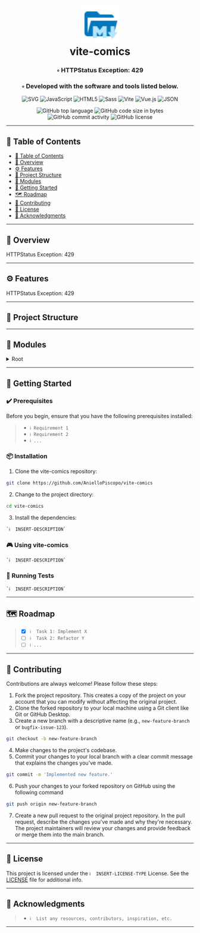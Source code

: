 <div align="center">
<h1 align="center">
<img src="https://raw.githubusercontent.com/PKief/vscode-material-icon-theme/ec559a9f6bfd399b82bb44393651661b08aaf7ba/icons/folder-markdown-open.svg" width="100" />
<br>vite-comics
</h1>
<h3>◦ HTTPStatus Exception: 429</h3>
<h3>◦ Developed with the software and tools listed below.</h3>

<p align="center">
<img src="https://img.shields.io/badge/SVG-FFB13B.svg?style&logo=SVG&logoColor=black" alt="SVG" />
<img src="https://img.shields.io/badge/JavaScript-F7DF1E.svg?style&logo=JavaScript&logoColor=black" alt="JavaScript" />
<img src="https://img.shields.io/badge/HTML5-E34F26.svg?style&logo=HTML5&logoColor=white" alt="HTML5" />
<img src="https://img.shields.io/badge/Sass-CC6699.svg?style&logo=Sass&logoColor=white" alt="Sass" />
<img src="https://img.shields.io/badge/Vite-646CFF.svg?style&logo=Vite&logoColor=white" alt="Vite" />
<img src="https://img.shields.io/badge/Vue.js-4FC08D.svg?style&logo=vuedotjs&logoColor=white" alt="Vue.js" />
<img src="https://img.shields.io/badge/JSON-000000.svg?style&logo=JSON&logoColor=white" alt="JSON" />
</p>
<img src="https://img.shields.io/github/languages/top/AnielloPiscopo/vite-comics?style&color=5D6D7E" alt="GitHub top language" />
<img src="https://img.shields.io/github/languages/code-size/AnielloPiscopo/vite-comics?style&color=5D6D7E" alt="GitHub code size in bytes" />
<img src="https://img.shields.io/github/commit-activity/m/AnielloPiscopo/vite-comics?style&color=5D6D7E" alt="GitHub commit activity" />
<img src="https://img.shields.io/github/license/AnielloPiscopo/vite-comics?style&color=5D6D7E" alt="GitHub license" />
</div>

---

## 📒 Table of Contents
- [📒 Table of Contents](#-table-of-contents)
- [📍 Overview](#-overview)
- [⚙️ Features](#-features)
- [📂 Project Structure](#project-structure)
- [🧩 Modules](#modules)
- [🚀 Getting Started](#-getting-started)
- [🗺 Roadmap](#-roadmap)
- [🤝 Contributing](#-contributing)
- [📄 License](#-license)
- [👏 Acknowledgments](#-acknowledgments)

---


## 📍 Overview

HTTPStatus Exception: 429

---

## ⚙️ Features

HTTPStatus Exception: 429

---


## 📂 Project Structure




---

## 🧩 Modules

<details closed><summary>Root</summary>

| File                                                                                                                         | Summary                   |
| ---                                                                                                                          | ---                       |
| [index.html](https://github.com/AnielloPiscopo/vite-comics/blob/main/index.html)                                             | This is the main HTML entry point for your web application. It's where you define the structure of your HTML document, include CSS and JavaScript files, and specify the root element where the Vue.js application will be mounted. |
| [vite.config.js](https://github.com/AnielloPiscopo/vite-comics/blob/main/vite.config.js)                                     | This is a configuration file used with Vite, which is a build tool and development server designed for modern web development. |
| [App.vue](https://github.com/AnielloPiscopo/vite-comics/blob/main/src\App.vue)                                               | This is the base of the work and it serves as the root component of the Vue.js application and contains the overall layout, navigation, and the top-level structure of your app. |
| [main.js](https://github.com/AnielloPiscopo/vite-comics/blob/main/src\main.js)                                               | This file is the entry point of the application. It's where you create and configure the Vue instance, set up routing (if used), and specify which component to render in the root DOM element. |
| [FooterNavbar.vue](https://github.com/AnielloPiscopo/vite-comics/blob/main/src\components\footer\FooterNavbar.vue)           | HTTPStatus Exception: 429 |
| [FooterSocialLinks.vue](https://github.com/AnielloPiscopo/vite-comics/blob/main/src\components\footer\FooterSocialLinks.vue) | HTTPStatus Exception: 429 |
| [AppHeader.vue](https://github.com/AnielloPiscopo/vite-comics/blob/main/src\components\header\AppHeader.vue)                 | HTTPStatus Exception: 429 |
| [MainJumbotron.vue](https://github.com/AnielloPiscopo/vite-comics/blob/main/src\components\main\MainJumbotron.vue)           | HTTPStatus Exception: 429 |
| [MainNavbar.vue](https://github.com/AnielloPiscopo/vite-comics/blob/main/src\components\main\MainNavbar.vue)                 | HTTPStatus Exception: 429 |
| [SingleComic.vue](https://github.com/AnielloPiscopo/vite-comics/blob/main/src\components\main\SingleComic.vue)               | HTTPStatus Exception: 429 |
| [general.scss](https://github.com/AnielloPiscopo/vite-comics/blob/main/src\styles\general.scss)                              | HTTPStatus Exception: 429 |
| [_variables.scss](https://github.com/AnielloPiscopo/vite-comics/blob/main/src\styles\partials\_variables.scss)               | HTTPStatus Exception: 429 |

</details>

---

## 🚀 Getting Started

### ✔️ Prerequisites

Before you begin, ensure that you have the following prerequisites installed:
> - `ℹ️ Requirement 1`
> - `ℹ️ Requirement 2`
> - `ℹ️ ...`

### 📦 Installation

1. Clone the vite-comics repository:
```sh
git clone https://github.com/AnielloPiscopo/vite-comics
```

2. Change to the project directory:
```sh
cd vite-comics
```

3. Install the dependencies:
```sh
`ℹ️  INSERT-DESCRIPTION`
```

### 🎮 Using vite-comics

```sh
`ℹ️  INSERT-DESCRIPTION`
```

### 🧪 Running Tests
```sh
`ℹ️  INSERT-DESCRIPTION`
```

---


## 🗺 Roadmap

> - [X] `ℹ️  Task 1: Implement X`
> - [ ] `ℹ️  Task 2: Refactor Y`
> - [ ] `ℹ️ ...`


---

## 🤝 Contributing

Contributions are always welcome! Please follow these steps:
1. Fork the project repository. This creates a copy of the project on your account that you can modify without affecting the original project.
2. Clone the forked repository to your local machine using a Git client like Git or GitHub Desktop.
3. Create a new branch with a descriptive name (e.g., `new-feature-branch` or `bugfix-issue-123`).
```sh
git checkout -b new-feature-branch
```
4. Make changes to the project's codebase.
5. Commit your changes to your local branch with a clear commit message that explains the changes you've made.
```sh
git commit -m 'Implemented new feature.'
```
6. Push your changes to your forked repository on GitHub using the following command
```sh
git push origin new-feature-branch
```
7. Create a new pull request to the original project repository. In the pull request, describe the changes you've made and why they're necessary.
The project maintainers will review your changes and provide feedback or merge them into the main branch.

---

## 📄 License

This project is licensed under the `ℹ️  INSERT-LICENSE-TYPE` License. See the [LICENSE](https://docs.github.com/en/communities/setting-up-your-project-for-healthy-contributions/adding-a-license-to-a-repository) file for additional info.

---

## 👏 Acknowledgments

> - `ℹ️  List any resources, contributors, inspiration, etc.`

---
